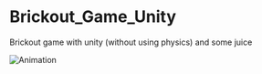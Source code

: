 # Brickout_Game_Unity
Brickout game with unity (without using physics) and some juice

![Animation](https://github.com/user-attachments/assets/9fc854e4-1092-4666-bb30-f1ca015389c5)

